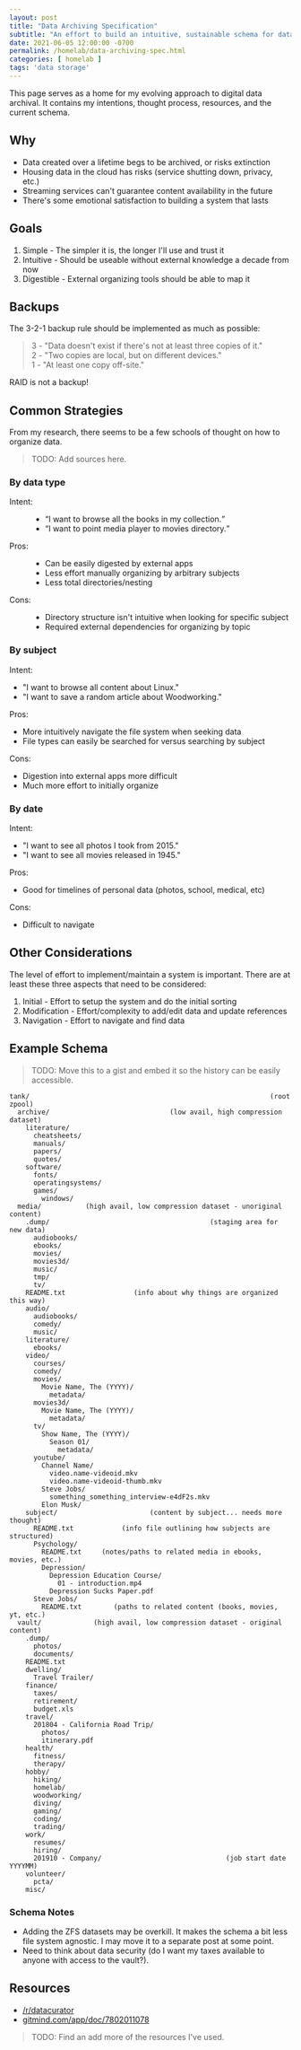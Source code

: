 ```yaml
---
layout: post
title: "Data Archiving Specification"
subtitle: "An effort to build an intuitive, sustainable schema for data archival."
date: 2021-06-05 12:00:00 -0700
permalink: /homelab/data-archiving-spec.html
categories: [ homelab ]
tags: 'data storage'
---
```


This page serves as a home for my evolving approach to digital data archival.
It contains my intentions, thought process, resources, and the current schema.

## Why

* Data created over a lifetime begs to be archived, or risks extinction
* Housing data in the cloud has risks (service shutting down, privacy, etc.)
* Streaming services can't guarantee content availability in the future
* There's some emotional satisfaction to building a system that lasts


## Goals

1. Simple     - The simpler it is, the longer I'll use and trust it
2. Intuitive  - Should be useable without external knowledge a decade from now
3. Digestible - External organizing tools should be able to map it


## Backups

The 3-2-1 backup rule should be implemented as much as possible:
 
  > 3 - "Data doesn't exist if there's not at least three copies of it."  
  > 2 - "Two copies are local, but on different devices."  
  > 1 - "At least one copy off-site."
 
RAID is not a backup!


## Common Strategies

From my research, there seems to be a few schools of thought on how to
organize data.

> TODO: Add sources here.
 
### By data type

<dl class="row">
  <dt class="col-sm-2">Intent:</dt>
  <dd class="col-sm-10">
    <ul>
      <li><q>I want to browse all the books in my collection.</q></li>
      <li><q>I want to point media player to movies directory.</q></li>
    </ul>
  </dd>
  <dt class="col-sm-2">Pros:</dt>
  <dd class="col-sm-10">
    <ul>
      <li>Can be easily digested by external apps</li>
      <li>Less effort manually organizing by arbitrary subjects</li>
      <li>Less total directories/nesting</li>
    </ul>
  </dd>
  <dt class="col-sm-2">Cons:</dt>
  <dd class="col-sm-10">
    <ul>
      <li>Directory structure isn't intuitive when looking for specific subject</li>
      <li>Required external dependencies for organizing by topic</li>
    </ul>
  </dd>  
</dl>


### By subject
 
Intent: 

* "I want to browse all content about Linux."
* "I want to save a random article about Woodworking."

Pros:

* More intuitively navigate the file system when seeking data
* File types can easily be searched for versus searching by subject

Cons:

* Digestion into external apps more difficult
* Much more effort to initially organize

### By date

Intent:

* "I want to see all photos I took from 2015."
* "I want to see all movies released in 1945."

Pros:

* Good for timelines of personal data (photos, school, medical, etc)

Cons:

* Difficult to navigate


## Other Considerations

The level of effort to implement/maintain a system is important. There are 
at least these three aspects that need to be considered:

1. Initial - Effort to setup the system and do the initial sorting
2. Modification - Effort/complexity to add/edit data and update references
3. Navigation - Effort to navigate and find data


## Example Schema

> TODO: Move this to a gist and embed it so the history can be easily accessible.

    tank/                                                            (root zpool)
      archive/                              (low avail, high compression dataset)
        literature/
          cheatsheets/
          manuals/
          papers/
          quotes/        
        software/
          fonts/
          operatingsystems/
          games/
            windows/
      media/           (high avail, low compression dataset - unoriginal content)
        .dump/                                        (staging area for new data)
          audiobooks/        
          ebooks/
          movies/
          movies3d/
          music/
          tmp/
          tv/
        README.txt                 (info about why things are organized this way)
        audio/
          audiobooks/
          comedy/
          music/
        literature/
          ebooks/
        video/
          courses/
          comedy/
          movies/
            Movie Name, The (YYYY)/
              metadata/
          movies3d/
            Movie Name, The (YYYY)/
              metadata/
          tv/
            Show Name, The (YYYY)/
              Season 01/
                metadata/
          youtube/
            Channel Name/
              video.name-videoid.mkv
              video.name-videoid-thumb.mkv
            Steve Jobs/
              something_something_interview-e4dF2s.mkv
            Elon Musk/
        subject/                       (content by subject... needs more thought)
          README.txt            (info file outlining how subjects are structured)
          Psychology/
            README.txt     (notes/paths to related media in ebooks, movies, etc.)
            Depression/
              Depression Education Course/
                01 - introduction.mp4
              Depression Sucks Paper.pdf
          Steve Jobs/
            README.txt        (paths to related content (books, movies, yt, etc.)
      vault/             (high avail, low compression dataset - original content)
        .dump/
          photos/
          documents/
        README.txt
        dwelling/
          Travel Trailer/
        finance/
          taxes/
          retirement/
          budget.xls
        travel/
          201804 - California Road Trip/
            photos/
            itinerary.pdf
        health/
          fitness/
          therapy/
        hobby/
          hiking/
          homelab/
          woodworking/
          diving/
          gaming/
          coding/
          trading/
        work/
          resumes/
          hiring/
          201910 - Company/                               (job start date YYYYMM)
        volunteer/
          pcta/
        misc/
    

### Schema Notes

* Adding the ZFS datasets may be overkill. It makes the schema a bit less file 
  system agnostic. I may move it to a separate post at some point.
* Need to think about data security (do I want my taxes available to anyone with
  access to the vault?).


## Resources

* [/r/datacurator](reddit.com/r/datacurator)
* [gitmind.com/app/doc/7802011078](gitmind.com/app/doc/7802011078)

> TODO: Find an add more of the resources I've used.
